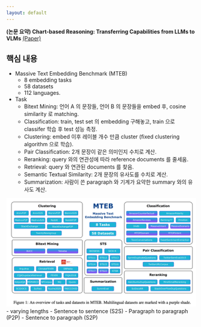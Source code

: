 ```yaml
---
layout: default
---
```


**(논문 요약) Chart-based Reasoning: Transferring Capabilities from LLMs to VLMs** [(Paper)](https://arxiv.org/pdf/2210.07316.pdf)

## 핵심 내용
- Massive Text Embedding Benchmark (MTEB)
   - 8 embedding tasks
   - 58 datasets 
   - 112 languages.
- Task
   - Bitext Mining: 언어 A 의 문장들, 언어 B 의 문장들을 embed 후, cosine similarity 로 matching.  
   - Classification: train, test set 의 embedding 구해놓고, train 으로 classifer 학습 후 test 성능 측정.  
   - Clustering: embed 이후 레이블 개수 만큼 cluster (fixed clustering algorithm 으로 학습). 
   - Pair Classification: 2개 문장이 같은 의미인지 수치로 계산.
   - Reranking: query 와의 연관성에 따라 reference documents 를 줄세움.
   - Retrieval: query 와 연관된 documents 를 찾음.
   - Semantic Textual Similarity: 2개 문장의 유사도를 수치로 계산.
   - Summarization: 사람이 쓴 paragraph 와 기계가 요약한 summary 와의 유사도 계산.
<img src="./data/papers/mteb/task.png" width="800" />
   - varying lengths
     - Sentence to sentence (S2S)
     - Paragraph to paragraph (P2P)
     - Sentence to paragraph (S2P)
